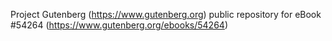 Project Gutenberg (https://www.gutenberg.org) public repository for
eBook #54264 (https://www.gutenberg.org/ebooks/54264)
